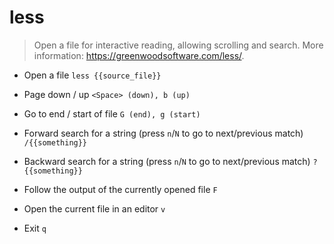 # less
> Open a file for interactive reading, allowing scrolling and search.
> More information: <https://greenwoodsoftware.com/less/>.

- Open a file
`less {{source_file}}`

- Page down / up
`<Space> (down), b (up)`

- Go to end / start of file
`G (end), g (start)`

- Forward search for a string (press `n`/`N` to go to next/previous match)
`/{{something}}`

- Backward search for a string (press `n`/`N` to go to next/previous match)
`?{{something}}`

- Follow the output of the currently opened file
`F`

- Open the current file in an editor
`v`

- Exit
`q`
